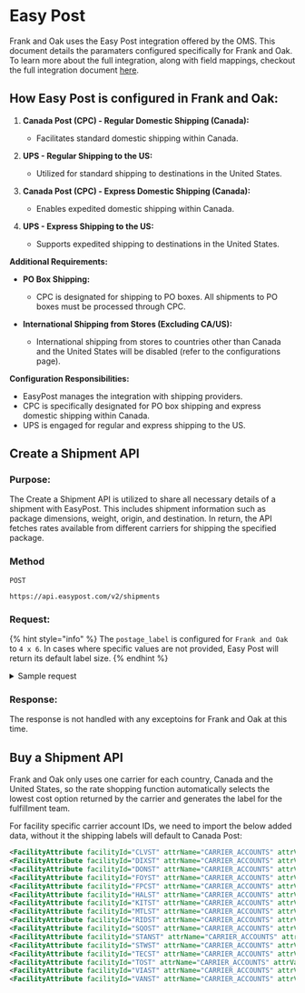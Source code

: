 # Easy Post

Frank and Oak uses the Easy Post integration offered by the OMS. This document details the paramaters configured specifically for Frank and Oak. To learn more about the full integration, along with field mappings, checkout the full integration document [here][easyPostDoc].

## How Easy Post is configured in Frank and Oak:

1. **Canada Post (CPC) - Regular Domestic Shipping (Canada):**
   - Facilitates standard domestic shipping within Canada.

2. **UPS - Regular Shipping to the US:**
   - Utilized for standard shipping to destinations in the United States.

3. **Canada Post (CPC) - Express Domestic Shipping (Canada):**
   - Enables expedited domestic shipping within Canada.

4. **UPS - Express Shipping to the US:**
   - Supports expedited shipping to destinations in the United States.

**Additional Requirements:**

- **PO Box Shipping:**
  - CPC is designated for shipping to PO boxes. All shipments to PO boxes must be processed through CPC.

- **International Shipping from Stores (Excluding CA/US):**
  - International shipping from stores to countries other than Canada and the United States will be disabled (refer to the configurations page).

**Configuration Responsibilities:**

- EasyPost manages the integration with shipping providers.
- CPC is specifically designated for PO box shipping and express domestic shipping within Canada.
- UPS is engaged for regular and express shipping to the US.


## Create a Shipment API

### Purpose:
The Create a Shipment API is utilized to share all necessary details of a shipment with EasyPost. This includes shipment information such as package dimensions, weight, origin, and destination. In return, the API fetches rates available from different carriers for shipping the specified package. 

### Method
`POST`

```
https://api.easypost.com/v2/shipments
```

### Request:

{% hint style="info" %}
The `postage_label` is configured for `Frank and Oak` to `4 x 6`. In cases where specific values are not provided, Easy Post will return its default label size. 
{% endhint %}

<details>
<summary>Sample request</summary>

```json
{
  "origin": {
    "address": "735 Queen St W",
    "city": "Anytown",
    "state": "CA",
    "zip": "12345"
  },
  "destination": {
    "address": "456 Oak St",
    "city": "Another Town",
    "state": "NY",
    "zip": "67890"
  },
  "package": {
    "weight": 2.5,
    "dimensions": {
      "length": 10,
      "width": 8,
      "height": 5
    }
  },
  "postage_label": {
    "label_format": "PNG",
    "label_size": "4x6"
  }
}
```
</details>

### Response:

The response is not handled with any exceptoins for Frank and Oak at this time.

## Buy a Shipment API

Frank and Oak only uses one carrier for each country, Canada and the United States, so the rate shopping function automatically selects the lowest cost option returned by the carrier and generates the label for the fulfillment team.


<!-- page links -->

[easyPostDoc]:https://docs.hotwax.co/integration-resources/v/carriers/easy-post



For facility specific carrier account IDs, we need to import the below added data, without it the shipping labels will default to Canada Post: 

```xml
<FacilityAttribute facilityId="CLVST" attrName="CARRIER_ACCOUNTS" attrValue="ca_3b4eac328c544c8995974d7585f881f5"/>
<FacilityAttribute facilityId="DIXST" attrName="CARRIER_ACCOUNTS" attrValue="ca_50d68dc2a9a94528b71e367f004512fe"/>
<FacilityAttribute facilityId="DONST" attrName="CARRIER_ACCOUNTS" attrValue="ca_a9459b96af6d46d58af5ed8b77147cec"/>
<FacilityAttribute facilityId="FOYST" attrName="CARRIER_ACCOUNTS" attrValue="ca_fbb9b2700aeb4afea6848ff71fc2502f"/>
<FacilityAttribute facilityId="FPCST" attrName="CARRIER_ACCOUNTS" attrValue="ca_93bb427be6de40769987bf8dd9530405"/>
<FacilityAttribute facilityId="HALST" attrName="CARRIER_ACCOUNTS" attrValue="ca_4393721c708a4be9b49f661f39309830"/>
<FacilityAttribute facilityId="KITST" attrName="CARRIER_ACCOUNTS" attrValue="ca_3d6f73970410430aae4ec944080327cc"/>
<FacilityAttribute facilityId="MTLST" attrName="CARRIER_ACCOUNTS" attrValue="ca_b6625dcaf3304eec8455fcf96ded7f9a"/>
<FacilityAttribute facilityId="RIDST" attrName="CARRIER_ACCOUNTS" attrValue="ca_21b9fe5380cd4cc28cf3273d0d6ea4ae"/>
<FacilityAttribute facilityId="SQOST" attrName="CARRIER_ACCOUNTS" attrValue="ca_50a709534e414a60bda0cd32b23ced8e"/>
<FacilityAttribute facilityId="STANST" attrName="CARRIER_ACCOUNTS" attrValue="ca_5e8d38f2c14d440083c0f8e271656724"/>
<FacilityAttribute facilityId="STWST" attrName="CARRIER_ACCOUNTS" attrValue="ca_a8224a64df0f4bc6b87fbb868aa49425"/>
<FacilityAttribute facilityId="TECST" attrName="CARRIER_ACCOUNTS" attrValue="ca_f35eea517540457a953f43f986e619dd"/>
<FacilityAttribute facilityId="TOST" attrName="CARRIER_ACCOUNTS" attrValue="ca_1980d579aed84abdb7ac112e9b98c344"/>
<FacilityAttribute facilityId="VIAST" attrName="CARRIER_ACCOUNTS" attrValue="ca_51460ba6e703417ba3c3d8a900d3de51"/>
<FacilityAttribute facilityId="VANST" attrName="CARRIER_ACCOUNTS" attrValue="ca_faf342ba506b43d6ada2d9cc2011ea71"/>
```
